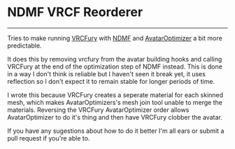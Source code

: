 # NDMF VRCF Reorderer
----------------------------------

Tries to make running [VRCFury](https://vrcfury.com/) with [NDMF](https://github.com/bdunderscore/ndmf.git) and [AvatarOptimizer](https://github.com/anatawa12/AvatarOptimizer.git) a bit more predictable.

It does this by removing vrcfury from the avatar building hooks and calling VRCFury at the end of the optimization step of NDMF instead.
This is done in a way I don't think is reliable but I haven't seen it break yet, it uses reflection so I don't expect it to remain stable for longer periods of time.


I wrote this because VRCFury creates a seperate material for each skinned mesh, which makes AvatarOptimizers's mesh join tool unable to merge the materials. Reversing the VRCFury AvatarOptimizer order allows AvatarOptimizer to do it's thing and then have VRCFury clobber the avatar.

If you have any sugestions about how to do it better I'm all ears or submit a pull request if you're able to.

